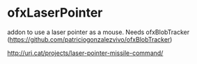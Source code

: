 ofxLaserPointer
===============

addon to use a laser pointer as a mouse. Needs ofxBlobTracker (https://github.com/patriciogonzalezvivo/ofxBlobTracker)

http://uri.cat/projects/laser-pointer-missile-command/
